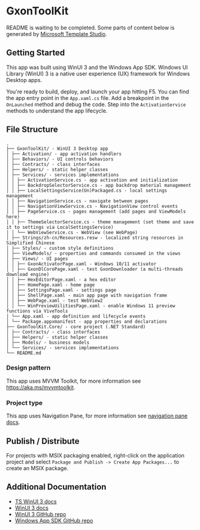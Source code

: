﻿# GxonToolKit

README is waiting to be completed. Some parts of content below is generated by [Microsoft Template Studio](https://github.com/microsoft/TemplateStudio).

## Getting Started
This app was built using WinUI 3 and the Windows App SDK.
Windows UI Library (WinUI) 3 is a native user experience (UX) framework for Windows Desktop apps.

You're ready to build, deploy, and launch your app hitting F5. You can find the app entry point in the `App.xaml.cs` file. 
Add a breakpoint in the `OnLaunched` method and debug the code. Step into the `ActivationService` methods to understand the app lifecycle.

## File Structure
```
.
├── GxonToolKit/ - WinUI 3 Desktop app
│ ├── Activation/ - app activation handlers
│ ├── Behaviors/ - UI controls behaviors
│ ├── Contracts/ - class interfaces
│ ├── Helpers/ - static helper classes
│ ├── Services/ - services implementations
│ │ ├── ActivationService.cs - app activation and initialization
│ │ ├── BackdropSelectorService.cs - app backdrop material management
│ │ ├── LocalSettingsService(Un)Packaged.cs - local settings management
│ │ ├── NavigationService.cs - navigate between pages
│ │ ├── NavigationViewService.cs - NavigationView control events
│ │ ├── PageService.cs - pages management (add pages and ViewModels here)
│ │ ├── ThemeSelectorService.cs - theme management (set theme and save it to settings via LocalSettingsService)
│ │ └── WebViewService.cs - WebView (see WebPage)
│ ├── Strings/zh-cn/Resources.resw - localized string resources in Simplified Chinese
│ ├── Styles/ - custom style definitions
│ ├── ViewModels/ - properties and commands consumed in the views
│ ├── Views/ - UI pages
│ │ ├── GxonActivatorPage.xaml - Windows 10/11 activator
│ │ ├── GxonDlCorePage.xaml - test GxonDownloader (a multi-threads download engine)
│ │ ├── HexEditorPage.xaml - a hex editor
│ │ ├── HomePage.xaml - home page
│ │ ├── SettingsPage.xaml - settings page
│ │ ├── ShellPage.xaml - main app page with navigation frame
│ │ ├── WebPage.xaml - test WebView2
│ │ └── WinPreviewUilitiesPage.xaml - enable Windows 11 preview functions via ViveTools
│ └── App.xaml - app definition and lifecycle events
│ └── Package.appxmanifest - app properties and declarations
├── GxonToolKit.Core/ - core project (.NET Standard)
│ ├── Contracts/ - class interfaces
│ ├── Helpers/ - static helper classes
│ ├── Models/ - business models
│ └── Services/ - services implementations
└── README.md
```

### Design pattern
This app uses MVVM Toolkit, for more information see https://aka.ms/mvvmtoolkit.

### Project type
This app uses Navigation Pane, for more information see [navigation pane docs](https://github.com/microsoft/TemplateStudio/blob/main/docs/UWP/projectTypes/navigationpane.md).

## Publish / Distribute
For projects with MSIX packaging enabled, right-click on the application project and select `Package and Publish -> Create App Packages...` to create an MSIX package.

## Additional Documentation

- [TS WinUI 3 docs](https://github.com/microsoft/TemplateStudio/tree/main/docs/WinUI)
- [WinUI 3 docs](https://docs.microsoft.com/windows/apps/winui/winui3/)
- [WinUI 3 GitHub repo](https://github.com/microsoft/microsoft-ui-xaml)
- [Windows App SDK GitHub repo](https://github.com/microsoft/WindowsAppSDK)
